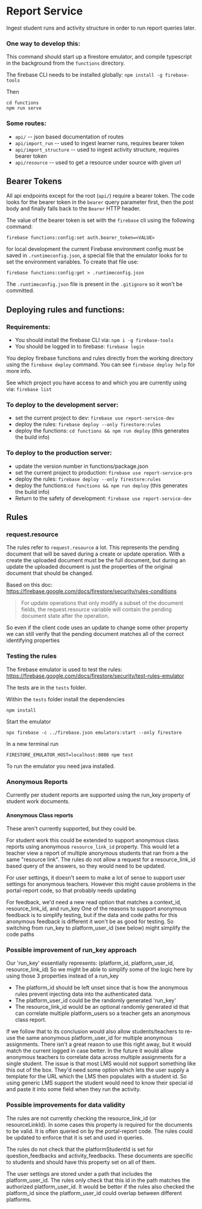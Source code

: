 # Report Service
Ingest student runs and activity structure in order to run
report queries later.

### One way to develop this:
This command should start up a firestore emulator, and compile typescript
in the background from the `functions` directory.

The firebase CLI needs to be installed globally: `npm install -g firebase-tools`

Then

```
cd functions
npm run serve
```

### Some routes:
- `api/` -- json based documentation of routes
- `api/import_run` -- used to ingest learner runs, requires bearer token
- `api/import_structure` -- used to ingest activity structure, requires bearer token
- `api/resource` -- used to get a resource under source with given url

## Bearer Tokens

All api endpoints except for the root (`api/`) require a bearer token.
The code looks for the bearer token in the `bearer` query parameter first,
then the post body and finally falls back to the `Bearer` HTTP header.

The value of the bearer token is set with the `firebase` cli using the following
command:

`firebase functions:config:set auth.bearer_token=<VALUE>`

for local development the current Firebase environment config must be saved in
`.runtimeconfig.json`, a special file that the emulator looks for to set the
environment variables.  To create that file use:

`firebase functions:config:get > .runtimeconfig.json`

The `.runtimeconfig.json` file is present in the `.gitignore` so it won't be committed.

## Deploying rules and functions:

### Requirements:

 * You should install the firebase CLI via: `npm i -g firebase-tools`
 * You should be logged in to firebase: `firebase login`

You deploy firebase functions and rules directly from the working directory using
the `firebase deploy` command. You can see `firebase deploy help` for more info.

See which project you have access to and which you are currently using via: `firebase list`

### To deploy to the development server:

* set the current project to dev: `firebase use report-service-dev`
* deploy the rules: `firebase deploy --only firestore:rules`
* deploy the functions: `cd functions && npm run deploy` (this generates the build info)

### To deploy to the production server:

* update the version number in functions/package.json
* set the current project to production: `firebase use report-service-pro`
* deploy the rules:  `firebase deploy --only firestore:rules`
* deploy the functions:`cd functions && npm run deploy` (this generates the build info)
* Return to the safety of development: `firebase use report-service-dev`

## Rules

### request.resource

The rules refer to `request.resource` a lot. This represents the pending document
that will be saved during a create or update operation.  With a create the uploaded
document must be the full document, but during an update the uploaded document is
just the properties of the original document that should be changed.

Based on this doc: https://firebase.google.com/docs/firestore/security/rules-conditions

> For update operations that only modify a subset of the document fields,
> the request.resource variable will contain the pending document state after the operation.

So even if the client code uses an update to change some other property we can still verify that
the pending document matches all of the correct identifying properties

### Testing the rules

The firebase emulator is used to test the rules: https://firebase.google.com/docs/firestore/security/test-rules-emulator

The tests are in the `tests` folder.

Within the `tests` folder install the dependencies

    npm install

Start the emulator

    npx firebase -c ../firebase.json emulators:start --only firestore

In a new terminal run

    FIRESTORE_EMULATOR_HOST=localhost:8080 npm test

To run the emulator you need java installed.

### Anonymous Reports

Currently per student reports are supported using the run_key property of student work documents.

#### Anonymous Class reports

These aren't currently supported, but they could be.

For student work this could be extended to support anonymous class reports using anonymous `resource_link_id`
property. This would let a teacher view a report of multiple anonymous students that ran from
a the same "resource link".  The rules do not allow a request for a resource_link_id based
query of the answers, so they would need to be updated.

For user settings, it doesn't seem to make a lot of sense to support user settings for anonymous
teachers. However this might cause problems in the portal-report code, so that probably needs updating

For feedback, we'd need a new read option that matches a context_id, resource_link_id, and run_key
One of the reasons to support anonymous feedback is to simplify testing, but if the data and code paths
for this anonymous feedback is different it won't be as good for testing.
So switching from run_key to platform_user_id (see below) might simplify the code paths

### Possible improvement of run_key approach

Our 'run_key' essentially represents: (platform_id, platform_user_id, resource_link_id)
So we might be able to simplify some of the logic here by using those 3 properties instead of a run_key
- The platform_id should be left unset since that is how the anonymous rules prevent injecting
data into the authenticated data.
- The platform_user_id could be the randomly generated 'run_key'
- The resource_link_id would be an optional randomly generated id that can correlate
multiple platform_users so a teacher gets an anonymous class report.

If we follow that to its conclusion would also allow students/teachers to re-use the
same anonymous platform_user_id for multiple anonymous assignments. There isn't a great
reason to use this right away, but it would match the current logged in case better.
In the future it would allow anonymous teachers to correlate data across multiple assignments
for a single student. The issue is that most LMS would not support something like this
out of the box. They'd need some option which lets the user supply a template for the URL which
the LMS then populates with a student id. So using generic LMS support the student would need
to know their special id and paste it into some field when they run the activity.

### Possible improvements for data validity

The rules are not currently checking the resource_link_id (or resourceLinkId). In some
cases this property is required for the documents to be valid. It is often queried on by the
portal-report code. The rules could be updated to enforce that it is set and used in queries.

The rules do not check that the platformStudentId is set for question_feedbacks and
activity_feedbacks. These documents are specific to students and should have this property
set on all of them.

The user settings are stored under a path that includes the platform_user_id. The rules
only check that this id in the path matches the authorized platform_user_id. It would be
better if the rules also checked the platform_id since the platform_user_id could overlap
between different platforms.
